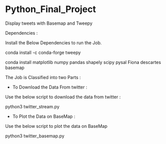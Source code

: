# Python_Final_Project
Display tweets with Basemap and Tweepy

Dependencies :

Install the Below Dependencies to run the Job.

conda install -c conda-forge tweepy

conda install matplotlib numpy pandas shapely scipy pysal Fiona descartes basemap

The Job is Classified into two Parts :

- To Download the Data From twitter :

Use the below script to download the data from twitter :

python3 twitter_stream.py

- To Plot the Data on BaseMap :

Use the below script to plot the data on BaseMap

python3 twitter_basemap.py

